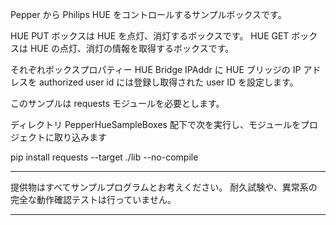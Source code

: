
Pepper から Philips HUE をコントロールするサンプルボックスです。

HUE PUT ボックスは HUE を点灯、消灯するボックスです。
HUE GET ボックスは HUE の点灯、消灯の情報を取得するボックスです。

それぞれボックスプロパティー HUE Bridge IPAddr に HUE ブリッジの IP アドレスを
authorized user id には登録し取得された user ID を設定します。

このサンプルは requests モジュールを必要とします。

ディレクトリ PepperHueSampleBoxes 配下で次を実行し、モジュールをプロジェクトに取り込みます

pip install requests --target ./lib --no-compile

*****

提供物はすべてサンプルプログラムとお考えください。 耐久試験や、異常系の完全な動作確認テストは行っていません。

*****
